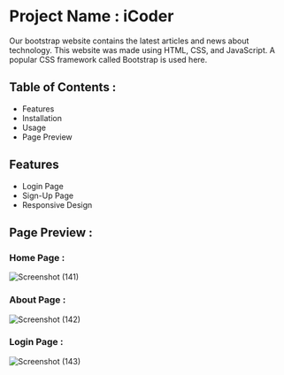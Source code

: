 # Project Name : iCoder
Our bootstrap website contains the latest articles and news about technology. This website was made  using HTML, CSS, and JavaScript. A popular CSS framework called Bootstrap is used here.

## Table of Contents :

- Features
- Installation
- Usage
- Page Preview

## Features

- Login Page
- Sign-Up Page
- Responsive Design

  
## Page Preview :

### Home Page :
![Screenshot (141)](https://github.com/bsaha12/iCoderBootsrtap/assets/135942341/cf02f60f-18ca-4841-acc9-ee1c907415f1)
### About Page :
![Screenshot (142)](https://github.com/bsaha12/iCoderBootsrtap/assets/135942341/a60ac763-ea63-4d69-bf79-cc50dfeb1a9a)
### Login Page :
![Screenshot (143)](https://github.com/bsaha12/iCoderBootsrtap/assets/135942341/9809fe82-e4bf-44cc-baf5-410a4c8fcbc9)





